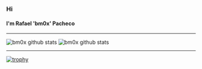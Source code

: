 ### Hi 
#### I'm Rafael 'bm0x' Pacheco
---
<!--
**ROM-PacMe/ROM-PacMe** is a ✨ _special_ ✨ repository because its `README.md` (this file) appears on your GitHub profile.

Here are some ideas to get you started:

#
- 🔭 I’m currently working on ...
- 🌱 I’m currently learning ...
- 👯 I’m looking to collaborate on ...
- 🤔 I’m looking for help with ...
- 💬 Ask me about ...
- 📫 How to reach me: ...
- 😄 Pronouns: ...
- ⚡ Fun fact: ...
-->
![bm0x github stats](https://github-readme-stats.vercel.app/api?username=bm0x&show_icons=true&theme=radical&count_private=true&show_owner=true&include_all_commits=true&layout=compact)      ![bm0x github stats](https://github-readme-stats.vercel.app/api/top-langs/?username=bm0x&show_icons=true&theme=radical&count_private=true&show_owner=true&include_all_commits=true&layout=compact)

---
[![trophy](https://github-profile-trophy.vercel.app/?username=bm0x&theme=radical&title=MultiLanguage,Organizations,Repositories,Stars,Commit,PullRequest)](https://github.com/ROM-PacMe/bm0x)
